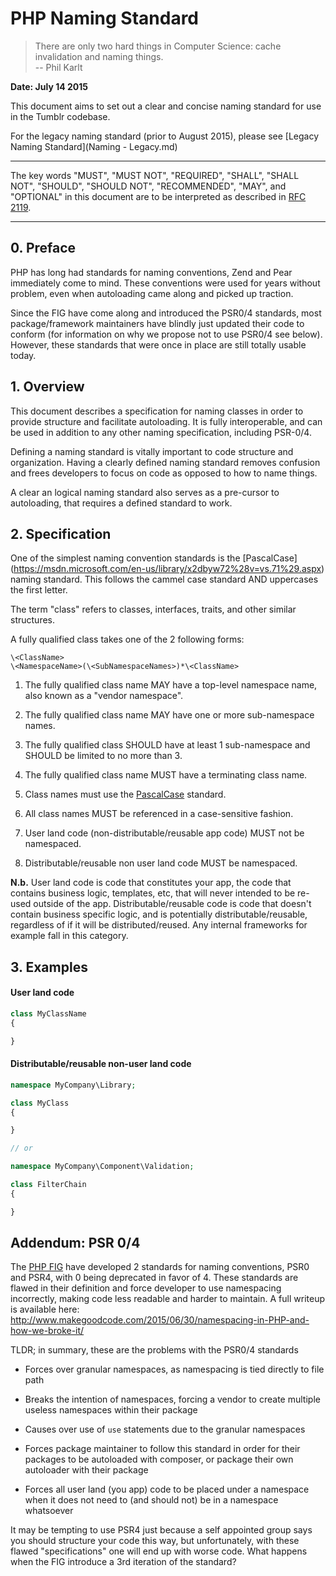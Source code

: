 # PHP Naming Standard

> There are only two hard things in Computer Science: cache invalidation and naming things.   
> -- Phil Karlt

**Date: July 14 2015**

This document aims to set out a clear and concise naming standard for use in the Tumblr codebase.

For the legacy naming standard (prior to August 2015), please see
[Legacy Naming Standard](Naming - Legacy.md)

----

The key words "MUST", "MUST NOT", "REQUIRED", "SHALL", "SHALL NOT", "SHOULD",
"SHOULD NOT", "RECOMMENDED", "MAY", and "OPTIONAL" in this document are to be
interpreted as described in [RFC 2119](http://tools.ietf.org/html/rfc2119).

----

## 0. Preface

PHP has long had standards for naming conventions, Zend and Pear immediately come to mind. 
These conventions were used for years without problem, even when autoloading came along and picked up
traction.

Since the FIG have come along and introduced the PSR0/4 standards, most package/framework maintainers
have blindly just updated their code to conform (for information on why we propose not to use
PSR0/4 see below). However, these standards that were once in place are still totally usable today.

## 1. Overview

This document describes a specification for naming classes in order to provide structure and facilitate 
autoloading. It is fully interoperable, and can be used in addition to any other naming specification, 
including PSR-0/4. 

Defining a naming standard is vitally important to code structure and organization. 
Having a clearly defined naming standard removes confusion and frees developers to focus on code as 
opposed to how to name things. 

A clear an logical naming standard also serves as a pre-cursor to autoloading, that requires a defined
standard to work.

## 2. Specification

One of the simplest naming convention standards is the [PascalCase]
(https://msdn.microsoft.com/en-us/library/x2dbyw72%28v=vs.71%29.aspx) naming standard.
This follows the cammel case standard AND uppercases the first letter. 

The term "class" refers to classes, interfaces, traits, and other similar structures.

A fully qualified class takes one of the 2 following forms:

	\<ClassName>
	\<NamespaceName>(\<SubNamespaceNames>)*\<ClassName>    

1. The fully qualified class name MAY have a top-level namespace name,
   also known as a "vendor namespace".

2. The fully qualified class name MAY have one or more sub-namespace names.

3. The fully qualified class SHOULD have at least 1 sub-namespace and SHOULD be limited to no more than 3.

4. The fully qualified class name MUST have a terminating class name.

5. Class names must use the [PascalCase](https://msdn.microsoft.com/en-us/library/x2dbyw72%28v=vs.71%29.aspx) standard.

6. All class names MUST be referenced in a case-sensitive fashion.

7. User land code (non-distributable/reusable app code) MUST not be namespaced.

8. Distributable/reusable non user land code MUST be namespaced.

**N.b.** User land code is code that constitutes your app, the code that contains business logic, 
templates, etc, that will never intended to be re-used outside of the app. 
Distributable/reusable code is code that doesn't contain business specific logic, and is potentially 
distributable/reusable, regardless of if it will be distributed/reused. 
Any internal frameworks for example fall in this category.

## 3. Examples

#### User land code

```php
class MyClassName
{

}
```

#### Distributable/reusable non-user land code

```php
namespace MyCompany\Library;

class MyClass
{

}

// or

namespace MyCompany\Component\Validation;

class FilterChain
{

}
```

## Addendum: PSR 0/4

The [PHP FIG](http://www.php-fig.org/) have developed 2 standards for naming conventions, PSR0 and PSR4,
with 0 being deprecated in favor of 4. These standards are flawed in their definition and force developer
to use namespacing incorrectly, making code less readable and harder to maintain. A full writeup is available
here: http://www.makegoodcode.com/2015/06/30/namespacing-in-PHP-and-how-we-broke-it/

TLDR; in summary, these are the problems with the PSR0/4 standards

* Forces over granular namespaces, as namespacing is tied directly to file path

* Breaks the intention of namespaces, forcing a vendor to create multiple useless namespaces within
their package

* Causes over use of `use` statements due to the granular namespaces

* Forces package maintainer to follow this standard in order for their packages to be autoloaded with
composer, or package their own autoloader with their package

* Forces all user land (you app) code to be placed under a namespace when it does not need to
(and should not) be in a namespace whatsoever

It may be tempting to use PSR4 just because a self appointed group says you should structure your
code this way, but unfortunately, with these flawed "specifications" one will end up with worse code.
What happens when the FIG introduce a 3rd iteration of the standard?
